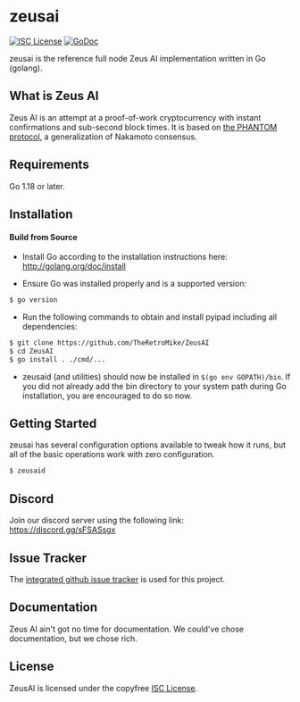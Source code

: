 
zeusai
====

[![ISC License](http://img.shields.io/badge/license-ISC-blue.svg)](https://choosealicense.com/licenses/isc/)
[![GoDoc](https://img.shields.io/badge/godoc-reference-blue.svg)](http://godoc.org/github.com/Pyrinpyi/pyipad)

zeusai is the reference full node Zeus AI implementation written in Go (golang).

## What is Zeus AI

Zeus AI is an attempt at a proof-of-work cryptocurrency with instant confirmations and sub-second block times. It is based on [the PHANTOM protocol](https://eprint.iacr.org/2018/104.pdf), a generalization of Nakamoto consensus.

## Requirements

Go 1.18 or later.

## Installation

#### Build from Source

- Install Go according to the installation instructions here:
  http://golang.org/doc/install

- Ensure Go was installed properly and is a supported version:

```bash
$ go version
```

- Run the following commands to obtain and install pyipad including all dependencies:

```bash
$ git clone https://github.com/TheRetroMike/ZeusAI
$ cd ZeusAI
$ go install . ./cmd/...
```

- zeusaid (and utilities) should now be installed in `$(go env GOPATH)/bin`. If you did
  not already add the bin directory to your system path during Go installation,
  you are encouraged to do so now.


## Getting Started

zeusai has several configuration options available to tweak how it runs, but all
of the basic operations work with zero configuration.

```bash
$ zeusaid
```

## Discord
Join our discord server using the following link: https://discord.gg/sFSASsgx

## Issue Tracker

The [integrated github issue tracker](https://github.com/TheRetroMike/ZeusAI/issues)
is used for this project.

## Documentation

Zeus AI ain't got no time for documentation. We could've chose documentation, but we chose rich.

## License

ZeusAI is licensed under the copyfree [ISC License](https://choosealicense.com/licenses/isc/).
